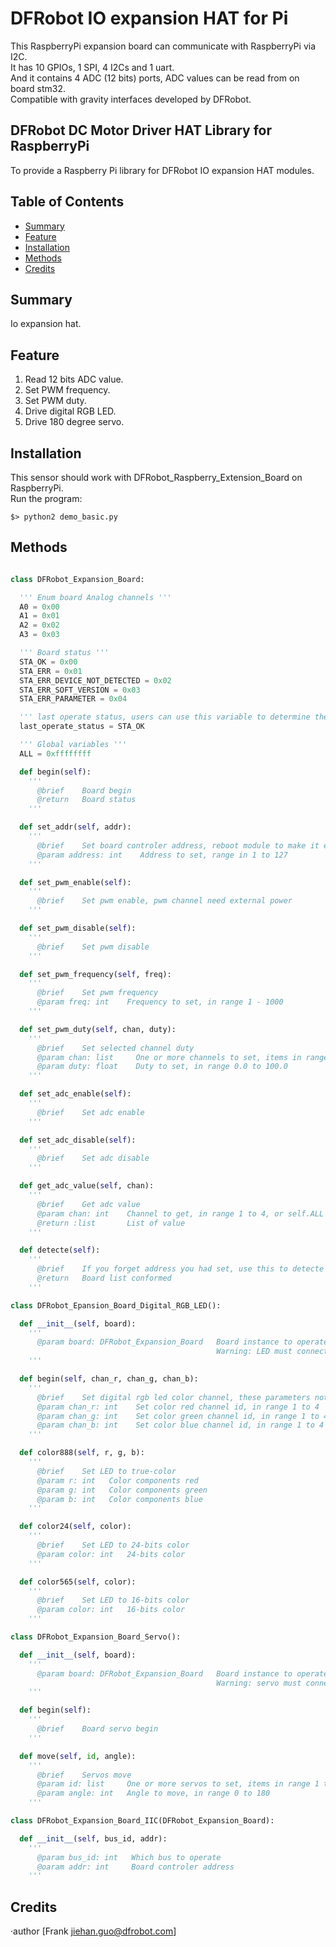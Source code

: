# DFRobot IO expansion HAT for Pi 

This RaspberryPi expansion board can communicate with RaspberryPi via I2C. <br>
It has 10 GPIOs, 1 SPI, 4 I2Cs and 1 uart. <br>
And it contains 4 ADC (12 bits) ports, ADC values can be read from on board stm32. <br>
Compatible with gravity interfaces developed by DFRobot. <br>

## DFRobot DC Motor Driver HAT Library for RaspberryPi

To provide a Raspberry Pi library for DFRobot IO expansion HAT modules.

## Table of Contents

* [Summary](#summary)
* [Feature](#feature)
* [Installation](#installation)
* [Methods](#methods)
* [Credits](#credits)

## Summary

Io expansion hat.

## Feature

1. Read 12 bits ADC value. <br>
2. Set PWM frequency. <br>
3. Set PWM duty. <br>
4. Drive digital RGB LED. <br>
5. Drive 180 degree servo. <br>

## Installation

This sensor should work with DFRobot_Raspberry_Extension_Board on RaspberryPi. <br>
Run the program:

```
$> python2 demo_basic.py
```

## Methods

```py

class DFRobot_Expansion_Board:

  ''' Enum board Analog channels '''
  A0 = 0x00
  A1 = 0x01
  A2 = 0x02
  A3 = 0x03

  ''' Board status '''
  STA_OK = 0x00
  STA_ERR = 0x01
  STA_ERR_DEVICE_NOT_DETECTED = 0x02
  STA_ERR_SOFT_VERSION = 0x03
  STA_ERR_PARAMETER = 0x04

  ''' last operate status, users can use this variable to determine the result of a function call. '''
  last_operate_status = STA_OK

  ''' Global variables '''
  ALL = 0xffffffff

  def begin(self):
    '''
      @brief    Board begin
      @return   Board status
    '''

  def set_addr(self, addr):
    '''
      @brief    Set board controler address, reboot module to make it effective
      @param address: int    Address to set, range in 1 to 127
    '''

  def set_pwm_enable(self):
    '''
      @brief    Set pwm enable, pwm channel need external power
    '''

  def set_pwm_disable(self):
    '''
      @brief    Set pwm disable
    '''

  def set_pwm_frequency(self, freq):
    '''
      @brief    Set pwm frequency
      @param freq: int    Frequency to set, in range 1 - 1000
    '''

  def set_pwm_duty(self, chan, duty):
    '''
      @brief    Set selected channel duty
      @param chan: list     One or more channels to set, items in range 1 to 4, or chan = self.ALL
      @param duty: float    Duty to set, in range 0.0 to 100.0
    '''

  def set_adc_enable(self):
    '''
      @brief    Set adc enable
    '''

  def set_adc_disable(self):
    '''
      @brief    Set adc disable
    '''

  def get_adc_value(self, chan):
    '''
      @brief    Get adc value
      @param chan: int    Channel to get, in range 1 to 4, or self.ALL
      @return :list       List of value
    '''

  def detecte(self):
    '''
      @brief    If you forget address you had set, use this to detecte them, must have class instance
      @return   Board list conformed
    '''

class DFRobot_Epansion_Board_Digital_RGB_LED():

  def __init__(self, board):
    '''
      @param board: DFRobot_Expansion_Board   Board instance to operate digital rgb led, test LED: https://www.dfrobot.com/product-1829.html
                                              Warning: LED must connect to pwm channel, otherwise may destory Pi IO
    '''

  def begin(self, chan_r, chan_g, chan_b):
    '''
      @brief    Set digital rgb led color channel, these parameters not repeat
      @param chan_r: int    Set color red channel id, in range 1 to 4
      @param chan_g: int    Set color green channel id, in range 1 to 4
      @param chan_b: int    Set color blue channel id, in range 1 to 4
    '''

  def color888(self, r, g, b):
    '''
      @brief    Set LED to true-color
      @param r: int   Color components red
      @param g: int   Color components green
      @param b: int   Color components blue
    '''

  def color24(self, color):
    '''
      @brief    Set LED to 24-bits color
      @param color: int   24-bits color
    '''

  def color565(self, color):
    '''
      @brief    Set LED to 16-bits color
      @param color: int   16-bits color
    '''

class DFRobot_Expansion_Board_Servo():

  def __init__(self, board):
    '''
      @param board: DFRobot_Expansion_Board   Board instance to operate servo, test servo: https://www.dfrobot.com/product-255.html
                                              Warning: servo must connect to pwm channel, otherwise may destory Pi IO
    '''

  def begin(self):
    '''
      @brief    Board servo begin
    '''

  def move(self, id, angle):
    '''
      @brief    Servos move
      @param id: list     One or more servos to set, items in range 1 to 4, or chan = self.ALL
      @param angle: int   Angle to move, in range 0 to 180
    '''

class DFRobot_Expansion_Board_IIC(DFRobot_Expansion_Board):

  def __init__(self, bus_id, addr):
    '''
      @param bus_id: int   Which bus to operate
      @oaram addr: int     Board controler address
    '''

```

## Credits

·author [Frank jiehan.guo@dfrobot.com]

